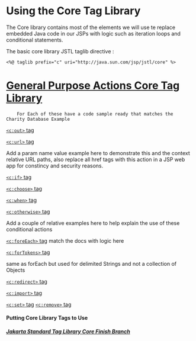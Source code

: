 # Using the Core Tag Library

The Core library contains most of the elements we will use te replace embedded Java code in our JSPs with logic such as iteration loops and conditional statements.

The basic core library JSTL taglib directive :

	<%@ taglib prefix="c" uri="http://java.sun.com/jsp/jstl/core" %>


# [General Purpose Actions Core Tag Library](https://jakarta.ee/specifications/tags/2.0/jakarta-tags-spec-2.0.html#general-purpose-actions-core-tag-library)

		For Each of these have a code sample ready that matches the Charity Database Example
[`<c:out>` tag](https://jakarta.ee/specifications/tags/2.0/jakarta-tags-spec-2.0.html#c:out)

[ `<c:url>` tag](https://jakarta.ee/specifications/tags/2.0/jakarta-tags-spec-2.0.html#c:url)

Add a param name value example here to demonstrate this and the context relative URL paths, also replace all href tags with this action in a JSP web app for constincy and security reasons.

[ `<c:if>` tag](https://jakarta.ee/specifications/tags/2.0/jakarta-tags-spec-2.0.html#cif)

[ `<c:choose>` tag](https://jakarta.ee/specifications/tags/2.0/jakarta-tags-spec-2.0.html#cchoose)

[ `<c:when>` tag](https://jakarta.ee/specifications/tags/2.0/jakarta-tags-spec-2.0.html#cwhen)

[ `<c:otherwise>` tag](https://jakarta.ee/specifications/tags/2.0/jakarta-tags-spec-2.0.html#cotherwise)

Add a couple of relative examples here to help explain the use of these conditional actions


[`<c:foreEach>` tag](https://jakarta.ee/specifications/tags/2.0/jakarta-tags-spec-2.0.html#iterator-actions-core-tag-library) match the docs with logic here

[ `<c:forTokens>` tag](https://jakarta.ee/specifications/tags/2.0/jakarta-tags-spec-2.0.html#c:forTokens) 

same as forEach but used for delimited Strings and not a collection of Objects

[ `<c:redirect>` tag](https://jakarta.ee/specifications/tags/2.0/jakarta-tags-spec-2.0.html#credirect)

[ `<c:import>` tag](https://jakarta.ee/specifications/tags/2.0/jakarta-tags-spec-2.0.html#cimport)

[ `<c:set>` tag](https://jakarta.ee/specifications/tags/2.0/jakarta-tags-spec-2.0.html#c:set)
[ `<c:remove>` tag](https://jakarta.ee/specifications/tags/2.0/jakarta-tags-spec-2.0.html#cremove)

#### Putting Core Library Tags to Use 

##### [Jakarta Standard Tag Library Core Finish Branch](https://github.com/NicorDesignsLLC/JakartaJEEWebDevelopment/tree/jee8-jstl12-core-end)